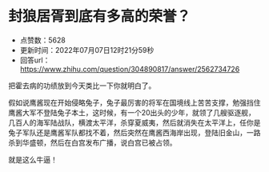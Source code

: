# 封狼居胥到底有多高的荣誉？
- 点赞数：5628
- 更新时间：2022年07月07日12时21分59秒
- 回答url：https://www.zhihu.com/question/304890817/answer/2562734726
<body>
 <p data-pid="KwLG03ov">把霍去病的功绩放到今天类比一下你就明白了。</p>
 <p data-pid="DyzDO4-2">假如说鹰酱现在开始侵略兔子，兔子最厉害的将军在国境线上苦苦支撑，勉强挡住鹰酱大军不登陆兔子本土，这时候，有一个20出头的少年，就领了几艘驱逐舰，几百人的海军陆战队，横渡太平洋，杀穿夏威夷，然后就消失在太平洋上，任你是兔子军队还是鹰酱军队都找不着，然后突然在鹰酱西海岸出现，登陆旧金山，一路杀到华盛顿，然后在白宫发布广播，说白宫已被占领。</p>
 <p data-pid="CknPy32f">就是这么牛逼！</p>
</body>